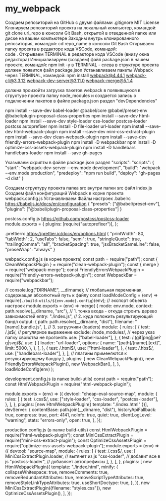 # my_webpack
Создаем репозиторий на GitHub с двумя файлами
.gitignore
MIT License
Клонируем репозиторий проекта на локальный компьютер, командой: 
git clone url_repo 
в консоли Git Bash, открытой в отведенной папке или диске на вашем компьютере
Заходим внутрь клонированного репозитория, командой: 
cd repo_name 
в консоли Git Bash
Открываем папку проекта в редакторе кода VSCode, командой:	
 code .
Открываем TERMINAL в редакторе кода VSCode (внизу окна редактора)
Инициализируем (создаем) файл package.json в нашем проекте, командой: 
npm init -y 
в TERMINAL - слева в структуре проекта должен появится файл package.json
Устанавливаем пакеты Webpack через TERMINAL, командой: 
npm install webpack@4.44.1 webpack-cli@3.3.12 webpack-dev-server@3.11.0 webpack-merge@5.1.4

должна произойти загрузка пакетов webpack  в появившуюся в структуре проекта папку node_modules и создается запись о подключении пакетов в файле package.json раздел "devDependencies"

npm install --save-dev babel-loader @babel/core @babel/preset-env @babel/plugin-proposal-class-properties
npm install --save-dev html-loader
npm install --save-dev style-loader css-loader postcss-loader postcss autoprefixer
npm install -D file-loader url-loader
npm install --save-dev html-webpack-plugin
npm install --save-dev mini-css-extract-plugin
npm install --save-dev clean-webpack-plugin
npm install --save-dev friendly-errors-webpack-plugin
npm install -D webpackbar
npm install -D optimize-css-assets-webpack-plugin
npm install -D handlebars handlebars-loader
npm install --save gh-pages

Указываем скрипты в файле package.json раздел "scripts":
 "scripts": {
    "start": "webpack-dev-server --env.mode development",
    "build": "webpack --env.mode production",
    "predeploy": "npm run build",
    "deploy": "gh-pages -d dist"
  }

Создаем структуру проекта
папка src
внутри папки src файл index.js
Создаем файл конфигураций Webpack в корне проекта
webpack.config.js
Устанавливаем 
Файлы настроек
.babelrc https://babeljs.io/docs/en/configuration
{
    "presets": ["@babel/preset-env"],
    "plugins": ["@babel/plugin-proposal-class-properties"]
}

postcss.config.js https://github.com/postcss/postcss-loader
module.exports = {
  plugins: [require("autoprefixer")],
};

.prettierrc https://prettier.io/docs/en/options.html
{
  "printWidth": 80,
  "tabWidth": 2,
  "useTabs": false,
  "semi": true,
  "stringleQuote": true,
  "trailingComma": "all",
  "bracketSpacing": true,
  "jsxBracketSameLine": false,
  "proseWrap": "always"
}


webpack.config.js (в корне проекта)
const path = require("path");
const { CleanWebpackPlugin } = require("clean-webpack-plugin");
const { merge } = require("webpack-merge");
const FriendlyErrorsWebpackPlugin = require("friendly-errors-webpack-plugin");
const WebpackBar = require("webpackbar");
 
// console.log("DIRNAME", __dirname); // глобальная переменная, содержащая абсолютный путь к файлу
const loadModeConfig = (env) =>
  require(`./build-utils/${env.mode}.config`)(env);
// экспорт объекта настроек
module.exports = (env) =>
  merge(
    {
      mode: env.mode,
      context: path.resolve(__dirname, "src"),
      // 1. точка входа - откуда строить дерево зависимостей
      entry: "./index.js",
      // 2. куда положить результирующий бандл
      output: {
        path: path.resolve(__dirname, "dist"),
        filename: "[name].bundle.js",
      },
      // 3. загрузчики (loaders)
      module: {
        rules: [
          {
            test: /\.js$/, // регулярное выражение
            exclude: /node_modules/, // через указ папку свойства не прогонять
            use: ["babel-loader"],
          },
          {
            test: /\.(gif|png|jpe?g|svg)$/,
            use: [
              {
                loader: "url-loader",
                options: {
                  name: "[path]/[name].[ext]",
                  limit: 5000,
                },
              },
            ],
          },
          {
            test: /\.html$/,
            use: ["html-loader"],
          },
          {
            test: /\.hbs$/,
            use: ["handlebars-loader"],
          },
        ],
        // плагины применяются к результирующему бандлу
      },
      plugins: [
        new CleanWebpackPlugin(),
        new FriendlyErrorsWebpackPlugin(),
        new WebpackBar(),
      ],
    },
    loadModeConfig(env)
  );




development.config.js (в папке build-utils)
const path = require("path");
const HtmlWebpackPlugin = require("html-webpack-plugin");
 
module.exports = (env) => ({
  devtool: "cheap-eval-source-map",
  module: {
    rules: [
      {
        test: /\.css$/,
        use: ["style-loader", "css-loader", "postcss-loader"],
      },
    ],
  },
  plugins: [new HtmlWebpackPlugin({ template: "./index.html" })],
  devServer: {
    contentBase: path.join(__dirname, "dist"),
    historyApiFallback: true,
    compress: true,
    port: 4141,
    noInfo: true,
    quiet: true,
    clientLogLevel: "warning",
    stats: "errors-only",
    open: true,
  },
});
 







production.config.js  (в папке build-utils)
const HtmlWebpackPlugin = require("html-webpack-plugin");
const MiniCssExtractPlugin = require("mini-css-extract-plugin");
const OptimizeCssAssetsPlugin = require("optimize-css-assets-webpack-plugin");
module.exports = (env) => ({
  devtool: "source-map",
  module: {
    rules: [
      {
        test: /\.css$/,
        use: [
          MiniCssExtractPlugin.loader, // вытянет из js
          "css-loader", // добавит все в js
          "postcss-loader", // добавляет автопрефиксы
        ],
      },
    ],
  },
  plugins: [
    new HtmlWebpackPlugin({
      template: "./index.html",
      minify: {
        collapseWhitespace: true,
        removeComments: true,
        removeRedundantAttributes: true,
        removeScriptTypeAttributes: true,
        removeStyleLinkTypeAttributes: true,
        useShortDoctype: true,
      },
    }),
    new MiniCssExtractPlugin({filename: "styles.css"}),
    new OptimizeCssAssetsPlugin(),
  ],
});
